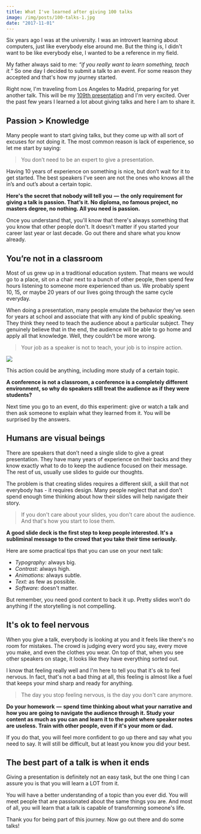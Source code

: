 ```yaml
---
title: What I've learned after giving 100 talks
image: /img/posts/100-talks-1.jpg
date: "2017-11-01"
---
```


Six years ago I was at the university. I was an introvert learning about computers, just like everybody else around me. But the thing is, I didn't want to be like everybody else, I wanted to be a reference in my field.

My father always said to me: _“if you really want to learn something, teach it.”_ So one day I decided to submit a talk to an event. For some reason they accepted and that's how my journey started.

Right now, I'm traveling from Los Angeles to Madrid, preparing for yet another talk. This will be my [109th presentation](/talks) and I'm very excited. Over the past few years I learned a lot about giving talks and here I am to share it.

## Passion > Knowledge

Many people want to start giving talks, but they come up with all sort of excuses for not doing it. The most common reason is lack of experience, so let me start by saying:

> You don’t need to be an expert to give a presentation.

Having 10 years of experience on something is nice, but don’t wait for it to get started. The best speakers I've seen are not the ones who knows all the in’s and out’s about a certain topic.

**Here's the secret that nobody will tell you  —  the only requirement for giving a talk is passion. That’s it. No diploma, no famous project, no masters degree, no nothing. All you need is passion.**

Once you understand that, you'll know that there's always something that you know that other people don't. It doesn't matter if you started your career last year or last decade. Go out there and share what you know already.

## You’re not in a classroom

Most of us grew up in a traditional education system. That means we would go to a place, sit on a chair next to a bunch of other people, then spend few hours listening to someone more experienced than us. We probably spent 10, 15, or maybe 20 years of our lives going through the same cycle everyday.

When doing a presentation, many people emulate the behavior they’ve seen for years at school and associate that with any kind of public speaking. They think they need to teach the audience about a particular subject. They genuinely believe that in the end, the audience will be able to go home and apply all that knowledge. Well, they couldn’t be more wrong.

> Your job as a speaker is not to teach, your job is to inspire action.

<img src="/static/img/posts/100-talks-2.jpg" class="post-image-full">

This action could be anything, including more study of a certain topic.

**A conference is not a classroom, a conference is a completely different environment, so why do speakers still treat the audience as if they were students?**

Next time you go to an event, do this experiment: give or watch a talk and then ask someone to explain what they learned from it. You will be surprised by the answers.

## Humans are visual beings

There are speakers that don’t need a single slide to give a great presentation. They have many years of experience on their backs and they know exactly what to do to keep the audience focused on their message. The rest of us, usually use slides to guide our thoughts.

The problem is that creating slides requires a different skill, a skill that not everybody has - it requires design. Many people neglect that and don't spend enough time thinking about how their slides will help navigate their story.

> If you don't care about your slides, you don't care about the audience. And that's how you start to lose them.

**A good slide deck is the first step to keep people interested. It's a subliminal message to the crowd that you take their time seriously.**

Here are some practical tips that you can use on your next talk:

- _Typography:_ always big.
- _Contrast:_ always high.
- _Animations:_ always subtle.
- _Text:_ as few as possible.
- _Software:_ doesn't matter.

But remember, you need good content to back it up. Pretty slides won’t do anything if the storytelling is not compelling.

## It's ok to feel nervous

When you give a talk, everybody is looking at you and it feels like there's no room for mistakes. The crowd is judging every word you say, every move you make, and even the clothes you wear. On top of that, when you see other speakers on stage, it looks like they have everything sorted out.

I know that feeling really well and I'm here to tell you that it's ok to feel nervous. In fact, that's not a bad thing at all, this feeling is almost like a fuel that keeps your mind sharp and ready for anything.

> The day you stop feeling nervous, is the day you don't care anymore.

**Do your homework  —  spend time thinking about what your narrative and how you are going to navigate the audience through it. Study your content as much as you can and learn it to the point where speaker notes are useless. Train with other people, even if it's your mom or dad.**

If you do that, you will feel more confident to go up there and say what you need to say. It will still be difficult, but at least you know you did your best.

## The best part of a talk is when it ends

Giving a presentation is definitely not an easy task, but the one thing I can assure you is that you will learn a LOT from it.

You will have a better understanding of a topic than you ever did. You will meet people that are passionated about the same things you are. And most of all, you will learn that a talk is capable of transforming someone's life.

Thank you for being part of this journey. Now go out there and do some talks!
